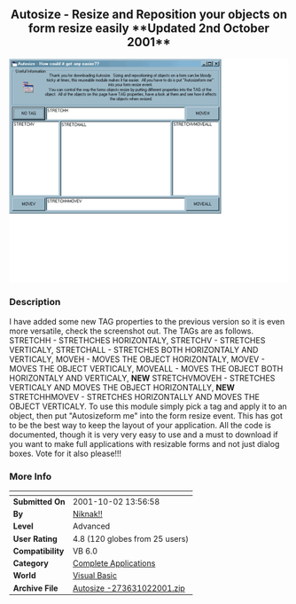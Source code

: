 ﻿<div align="center">

## Autosize \- Resize and Reposition your objects on form resize easily \*\*Updated 2nd October 2001\*\*

<img src="PIC2001101957501043.gif">
</div>

### Description

I have added some new TAG properties to the previous version so it is even more versatile, check the screenshot out. The TAGs are as follows. STRETCHH - STRETHCHES HORIZONTALY, STRETCHV - STRETCHES VERTICALY, STRETCHALL - STRETCHES BOTH HORIZONTALY AND VERTICALY, MOVEH - MOVES THE OBJECT HORIZONTALY, MOVEV - MOVES THE OBJECT VERTICALY, MOVEALL - MOVES THE OBJECT BOTH HORIZONTALY AND VERTICALY, **NEW** STRETCHVMOVEH - STRETCHES VERTICALY AND MOVES THE OBJECT HORIZONTALLY, **NEW** STRETCHHMOVEV - STRETCHES HORIZONTALLY AND MOVES THE OBJECT VERTICALY. To use this module simply pick a tag and apply it to an object, then put "Autosizeform me" into the form resize event. This has got to be the best way to keep the layout of your application. All the code is documented, though it is very very easy to use and a must to download if you want to make full applications with resizable forms and not just dialog boxes. Vote for it also please!!!
 
### More Info
 


<span>             |<span>
---                |---
**Submitted On**   |2001-10-02 13:56:58
**By**             |[Niknak\!\!](https://github.com/Planet-Source-Code/PSCIndex/blob/master/ByAuthor/niknak.md)
**Level**          |Advanced
**User Rating**    |4.8 (120 globes from 25 users)
**Compatibility**  |VB 6\.0
**Category**       |[Complete Applications](https://github.com/Planet-Source-Code/PSCIndex/blob/master/ByCategory/complete-applications__1-27.md)
**World**          |[Visual Basic](https://github.com/Planet-Source-Code/PSCIndex/blob/master/ByWorld/visual-basic.md)
**Archive File**   |[Autosize \-273631022001\.zip](https://github.com/Planet-Source-Code/niknak-autosize-resize-and-reposition-your-objects-on-form-resize-easily-updated-2nd-octob__1-27698/archive/master.zip)








